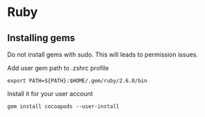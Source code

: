 # Ruby

## Installing gems

Do not install gems with sudo. This will leads to permission issues. 

Add user gem path to .zshrc profile

```
export PATH=${PATH}:$HOME/.gem/ruby/2.6.0/bin
```

Install it for your user account

```
gem install cocoapods --user-install
```

